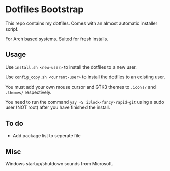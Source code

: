 # Dotfiles Bootstrap

This repo contains my dotfiles. Comes with an almost automatic installer script.

For Arch based systems. Suited for fresh installs.

## Usage
Use `install.sh <new-user>` to install the dotfiles to a new user.

Use `config_copy.sh <current-user>` to install the dotfiles to an existing user.

You must add your own mouse cursor and GTK3 themes to `.icons/` and `.themes/` respectively.

You need to run the command `yay -S i3lock-fancy-rapid-git` using a sudo user (NOT root) after you have finished the install.

## To do
- Add package list to seperate file

## Misc
Windows startup/shutdown sounds from Microsoft. 
